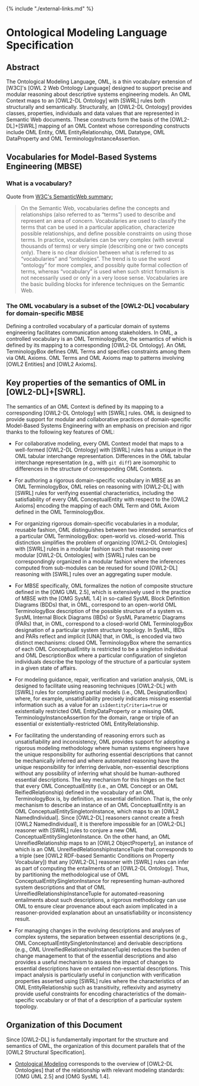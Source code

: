 {% include "./external-links.md" %}

# Ontological Modeling Language Specification

## Abstract

The Ontological Modeling Language, OML, is a thin vocabulary extension of [W3C]'s [OWL 2 Web Ontology Language] 
designed to support precise and modular reasoning about descriptive systems engineering models. An OML Context
maps to an [OWL2-DL Ontology] with [SWRL] rules both structurally and semantically. Structurally, an [OWL2-DL Ontology] provides 
classes, properties, individuals and data values that are represented in Semantic Web documents. These constructs
form the basis of the [OWL2-DL]+[SWRL] mapping of an OML Context whose corresponding constructs include
OML Entity, OML EntityRelationship, OML Datatype,  OML DataProperty and OML TerminologyInstanceAssertion.

## Vocabularies for Model-Based Systems Engineering (MBSE)

### What is a vocabulary?

Quote from [W3C's SemanticWeb summary:](https://www.w3.org/standards/semanticweb/ontology#summary "What is a vocabulary?")
> On the Semantic Web, vocabularies define the concepts and relationships (also referred to as “terms”) used to describe and represent an area of concern. 
Vocabularies are used to classify the terms that can be used in a particular application, characterize possible relationships, and define possible constraints on using those terms. 
In practice, vocabularies can be very complex (with several thousands of terms) or very simple (describing one or two concepts only). 
There is no clear division between what is referred to as “vocabularies” and “ontologies”. 
The trend is to use the word “ontology” for more complex, and possibly quite formal collection of terms, 
whereas “vocabulary” is used when such strict formalism is not necessarily used or only in a very loose sense. 
Vocabularies are the basic building blocks for inference techniques on the Semantic Web.

### The OML vocabulary is a subset of the [OWL2-DL] vocabulary for domain-specific MBSE

Defining a controlled vocabulary of a particular domain of systems engineering facilitates communication among stakeholders.
In OML, a controlled vocabulary is an OML TerminologyBox, the semantics of which is defined by its mapping to a corresponding [OWL2-DL Ontology].
An OML TerminologyBox defines OML Terms and specifies constraints among them via OML Axioms.
OML Terms and OML Axioms map to patterns involving [OWL2 Entities] and [OWL2 Axioms].

## Key properties of the semantics of OML in [OWL2-DL]+[SWRL].

The semantics of an OML Context is defined by its mapping to a corresponding [OWL2-DL Ontology] with [SWRL] rules.
OML is designed to provide support for modular and collaborative practices of domain-specific Model-Based Systems Engineering
with an emphasis on precision and rigor thanks to the following key features of OML:
- For collaborative modeling, every OML Context model that maps to a well-formed [OWL2-DL Ontology] with [SWRL] rules has a unique 
  in the OML tabular interchange representation. Differences in the OML tabular interchange representation (e.g., with `git diff`)
  are isomorphic to differences in the structure of corresponding OML Contexts.
  
- For authoring a rigorous domain-specific vocabulary in MBSE as an OML TerminologyBox, OML relies on reasoning with [OWL2-DL] with [SWRL] rules
  for verifying essential characteristics, including the satisfiability of every OML ConceptualEntity with respect to
  the [OWL2 Axioms] encoding the mapping of each OML Term and OML Axiom defined in the OML TerminologyBox.

- For organizing rigorous domain-specific vocabularies in a modular, reusable fashion, OML distinguishes between two intended
  semantics of a particular OML TerminologyBox: open-world vs. closed-world. This distinction simplifies the problem
  of organizing [OWL2-DL Ontologies] with [SWRL] rules in a modular fashion such that reasoning over 
  modular [OWL2-DL Ontologies] with [SWRL] rules can be correspondingly organized in a modular fashion 
  where the inferences computed from sub-modules can be reused for sound [OWL2-DL] reasoning with [SWRL] rules 
  over an aggregating super module.
  
- For MBSE specifically, OML formalizes the notion of composite structure defined in the [OMG UML 2.5], which is
  extensively used in the practice of MBSE with the [OMG SysML 1.4] in so-called SysML Block Definition Diagrams (BDDs)
  that, in OML, correspond to an open-world OML TerminologyBox description of the possible structure of a system vs. 
  SysML Internal Block Diagrams (IBDs) or SysML Parametric Diagrams (PARs) that, in OML, correspond to a closed-world
  OML TerminologyBox designation of a particular system structure topology. In SysML, IBDs and PARs reflect
  and implicit [UNA] that, in OML, is encoded via two distinct mechanisms: closed OML TerminologyBox where
  the semantics of each OML ConceptualEntity is restricted to be a singleton individual and OML DescriptionBox where
  a particular configuration of singleton individuals describe the topology of the structure of a particular system
  in a given state of affairs.
  
- For modeling guidance, repair, verification and variation analysis, OML is designed to facilitate using reasoning techniques
  [OWL2-DL] with [SWRL] rules for completing partial models (i.e., OML DesignationBox) where, for example, unsatisfiability precisely
  indicates missing essential information such as a value for an `isIdentityCriteria=true` or existentially restricted OML EntityDataProperty or
  a missing OML TerminologyInstanceAssertion for the domain, range or triple of an essential or existentially-restricted OML EntityRelationship.

- For facilitating the understanding of reasoning errors such as unsatisfiability and inconsistency, OML provides support
  for adopting a rigorous modeling methodology where human systems engineers have the unique responsibility for authoring essential descriptions
  that cannot be mechanically inferred and where automated reasoning have the unique responsibility for inferring derivable, non-essential
  descriptions without any possibility of inferring what should be human-authored essential descriptions. The key mechanism
  for this hinges on the fact that every OML ConceptualEntity (i.e., an OML Concept or an OML ReifiedRelationship) defined 
  in the vocabulary of an OML TerminologyBox is, by definition, an essential definition. That is, the only mechanism
  to describe an instance of an OML ConceptualEntity is an OML ConceptualEntitySingletonInstance, which maps to an [OWL2 NamedIndividual].
  Since [OWL2-DL] reasoners cannot create a fresh [OWL2 NamedIndividual], it is therefore impossible for an [OWL2-DL] reasoner with [SWRL] rules
  to conjure a new OML ConceptualEntitySingletonInstance. On the other hand, an OML UnreifiedRelationship maps to an [OWL2 ObjectProperty],
  an instance of which is an OML UnreifiedRelationshipInstanceTuple that corresponds to a triple (see [OWL2 RDF-based Semantic Conditions on Property Vocabulary])
  that any [OWL2-DL] reasoner with [SWRL] rules can infer as part of computing the entailments of an [OWL2-DL Ontology].
  Thus, by partitioning the methodological use of OML ConceptualEntitySingletonInstance for representing human-authored system descriptions
  and that of OML UnreifiedRelationshipInstanceTuple for automated-reasoning entailments about such descriptions, a rigorous methodology
  can use OML to ensure clear provenance about each axiom implicated in a reasoner-provided explanation about an unsatisfiability or inconsistency result.

- For managing changes in the evolving descriptions and analyses of complex systems, 
  the separation between essential descriptions (e.g., OML ConceptualEntitySingletonInstance) and derivable descriptions (e.g., OML UnreifiedRelationshipInstanceTuple)
  reduces the burden of change management to that of the essential descriptions and also provides a useful mechanism to assess the impact of changes
  to essential descriptions have on entailed non-essential descriptions. This impact analysis is particularly useful in conjunction with 
  verification properties asserted using [SWRL] rules where the characteristics of an OML EntityRelationship such as transitivity,
  reflexivity and asymetry provide useful constraints for encoding characteristics of the domain-specific vocabulary or of that of a description
  of a particular system topology.

## Organization of this Document

Since [OWL2-DL] is fundamentally important for the structure and semantics of OML,
the organization of this document parallels that of the [OWL2 Structural Specification].

- [Ontological Modeling](OntologicalModeling.md) corresponds to the overview of [OWL2-DL Ontologies] 
  that of the relationship with relevant modeling standards: [OMG UML 2.5] and [OMG SysML 1.4].



